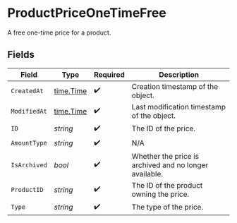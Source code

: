 # ProductPriceOneTimeFree

A free one-time price for a product.


## Fields

| Field                                                  | Type                                                   | Required                                               | Description                                            |
| ------------------------------------------------------ | ------------------------------------------------------ | ------------------------------------------------------ | ------------------------------------------------------ |
| `CreatedAt`                                            | [time.Time](https://pkg.go.dev/time#Time)              | :heavy_check_mark:                                     | Creation timestamp of the object.                      |
| `ModifiedAt`                                           | [time.Time](https://pkg.go.dev/time#Time)              | :heavy_check_mark:                                     | Last modification timestamp of the object.             |
| `ID`                                                   | *string*                                               | :heavy_check_mark:                                     | The ID of the price.                                   |
| `AmountType`                                           | *string*                                               | :heavy_check_mark:                                     | N/A                                                    |
| `IsArchived`                                           | *bool*                                                 | :heavy_check_mark:                                     | Whether the price is archived and no longer available. |
| `ProductID`                                            | *string*                                               | :heavy_check_mark:                                     | The ID of the product owning the price.                |
| `Type`                                                 | *string*                                               | :heavy_check_mark:                                     | The type of the price.                                 |